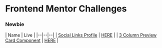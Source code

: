 # Frontend Mentor Challenges


### Newbie
| Name | Live |
|--|--|--|
| [Social Links Profile](https://github.com/yazylek/FrontendMentor/tree/main/social-links-profile-main) | [HERE](https://frontend-mentor-sociallinkprofile.vercel.app/) |
| [3 Column Preview Card Component](https://github.com/yazylek/FrontendMentor/tree/main/social-links-profile-main) | [HERE](https://frontend-mentor-3-column-preview-card-component-rho.vercel.app/) |
